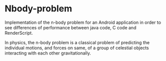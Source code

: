 Nbody-problem
=============

Implementation of the n-body problem for an Android application in order to see differences of performance between java code, C code and RenderScript.

In physics, the n-body problem is a classical problem of predicting the individual motions, and forces on same, of a group of celestial objects interacting with each other gravitationally.
